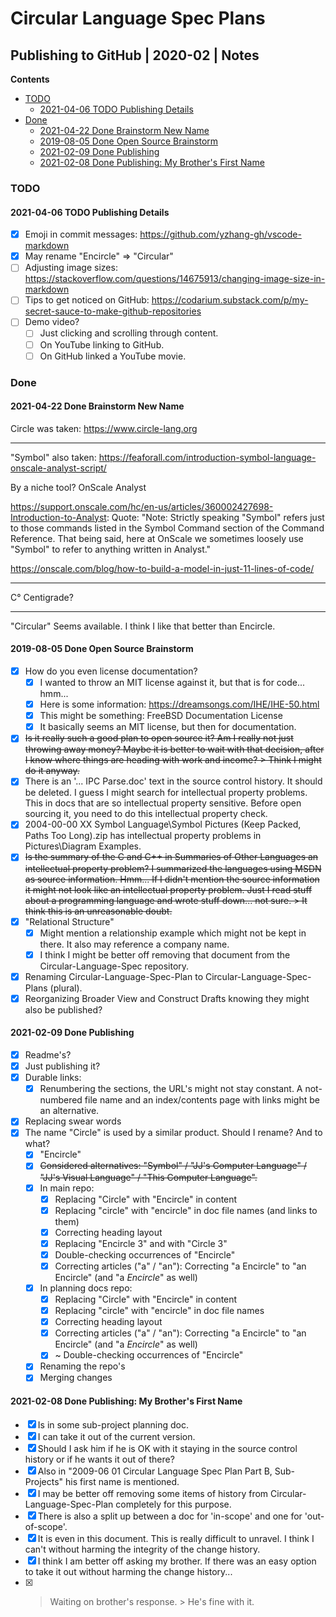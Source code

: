 Circular Language Spec Plans
============================

Publishing to GitHub | 2020-02 | Notes
--------------------------------------

__Contents__

- [TODO](#todo)
    - [2021-04-06 TODO Publishing Details](#2021-04-06-todo-publishing-details)
- [Done](#done)
    - [2021-04-22 Done Brainstorm New Name](#2021-04-22-done-brainstorm-new-name)
    - [2019-08-05 Done Open Source Brainstorm](#2019-08-05-done-open-source-brainstorm)
    - [2021-02-09 Done Publishing](#2021-02-09-done-publishing)
    - [2021-02-08 Done Publishing: My Brother's First Name](#2021-02-08-done-publishing-my-brothers-first-name)

### TODO

#### 2021-04-06 TODO Publishing Details

- [x] Emoji in commit messages: https://github.com/yzhang-gh/vscode-markdown
- [x] May rename "Encircle" => "Circular"
- [ ] Adjusting image sizes: https://stackoverflow.com/questions/14675913/changing-image-size-in-markdown
- [ ] Tips to get noticed on GitHub: https://codarium.substack.com/p/my-secret-sauce-to-make-github-repositories
- [ ] Demo video?
    - [ ] Just clicking and scrolling through content.
    - [ ] On YouTube linking to GitHub.
    - [ ] On GitHub linked a YouTube movie.

### Done

#### 2021-04-22 Done Brainstorm New Name

Circle was taken:
https://www.circle-lang.org

-----

"Symbol" also taken:
https://feaforall.com/introduction-symbol-language-onscale-analyst-script/

By a niche tool?
OnScale Analyst

https://support.onscale.com/hc/en-us/articles/360002427698-Introduction-to-Analyst:
Quote: "Note: Strictly speaking "Symbol" refers just to those commands listed in the Symbol Command section of the Command Reference. That being said, here at OnScale we sometimes loosely use "Symbol" to refer to anything written in Analyst."

https://onscale.com/blog/how-to-build-a-model-in-just-11-lines-of-code/

-----

C°
Centigrade?

-----

"Circular"
Seems available.
I think I like that better than Encircle.

#### 2019-08-05 Done Open Source Brainstorm

- [x] How do you even license documentation?
    - [x] I wanted to throw an MIT license against it, but that is for code... hmm...
    - [x] Here is some information: <https://dreamsongs.com/IHE/IHE-50.html> 
    - [x] This might be something: FreeBSD Documentation License
    - [x] It basically seems an MIT license, but then for documentation.
- [x] ~~Is it really such a good plan to open source it? Am I really not just throwing away money? Maybe it is better to wait with that decision, after I know where things are heading with work and income? > Think I might do it anyway.~~
- [x] There is an '... IPC Parse.doc' text in the source control history. It should be deleted. I guess I might search for intellectual property problems. This in docs that are so intellectual property sensitive. Before open sourcing it, you need to do this intellectual property check.
- [x] 2004-00-00 XX    Symbol Language\Symbol Pictures (Keep Packed, Paths Too Long).zip has intellectual property problems in Pictures\Diagram Examples.
- [x] ~~Is the summary of the C and C++ in Summaries of Other Languages an intellectual property problem? I summarized the languages using MSDN as source information. Hmm... If I didn't mention the source information it might not look like an intellectual property problem. Just I read stuff about a programming language and wrote stuff down... not sure. > It think this is an unreasonable doubt.~~
- [x] "Relational Structure"
    - [x] Might mention a relationship example which might not be kept in there. It also may reference a company name.
    - [x] I think I might be better off removing that document from the Circular-Language-Spec repository.
- [x] Renaming Circular-Language-Spec-Plan to Circular-Language-Spec-Plans (plural).
- [x] Reorganizing Broader View and Construct Drafts knowing they might also be published?

#### 2021-02-09 Done Publishing

- [x] Readme's?
- [x] Just publishing it?
- [x] Durable links:
    - [x] Renumbering the sections, the URL's might not stay constant. A not-numbered file name and an index/contents page with links might be an alternative.
- [x] Replacing swear words
- [x] The name "Circle" is used by a similar product. Should I rename? And to what?
    - [x] "Encircle"
    - [x] ~~Considered alternatives: "Symbol" / "JJ's Computer Language" / "JJ's Visual Language" / "This Computer Language".~~
    - [x] In main repo:
        - [x] Replacing "Circle" with "Encircle" in content
        - [x] Replacing "circle" with "encircle" in doc file names (and links to them)
        - [X] Correcting heading layout
        - [x] Replacing "Encircle 3" and with "Circle 3"
        - [x] Double-checking occurrences of "Encircle"
        - [x] Correcting articles ("a" / "an"): Correcting "a Encircle" to "an Encircle" (and "a *Encircle*" as well)
    - [x] In planning docs repo:
        - [x] Replacing "Circle" with "Encircle" in content
        - [x] Replacing "circle" with "encircle" in doc file names
        - [x] Correcting heading layout
        - [x] Correcting articles ("a" / "an"): Correcting "a Encircle" to "an Encircle" (and "a *Encircle*" as well)
        - [x] ~ Double-checking occurrences of "Encircle"
    - [x] Renaming the repo's
    - [x] Merging changes

#### 2021-02-08 Done Publishing: My Brother's First Name

- [x] Is in some sub-project planning doc.
- [x] I can take it out of the current version.
- [x] Should I ask him if he is OK with it staying in the source control history or if he wants it out of there?
- [x] Also in "2009-06 01 Circular Language Spec Plan Part B, Sub-Projects" his first name is mentioned.
- [x] I may be better off removing some items of history from Circular-Language-Spec-Plan completely for this purpose.
- [x] There is also a split up between a doc for 'in-scope' and one for 'out-of-scope'.
- [x] It is even in this document. This is really difficult to unravel. I think I can't without harming the integrity of the change history.
- [x] I think I am better off asking my brother. If there was an easy option to take it out without harming the change history...
- [x] > Waiting on brother's response. > He's fine with it.
